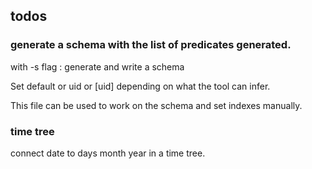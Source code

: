 
## todos

### generate a schema with the list of predicates generated.
with -s flag : generate and write a schema 

Set default or uid or [uid] depending on what the tool can infer.

This file can be used to work on the schema and set indexes manually.

### time tree
connect date to days month year in a time tree.